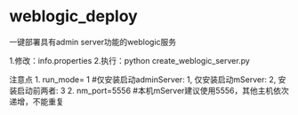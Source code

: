 # weblogic_deploy
一键部署具有admin server功能的weblogic服务

1.修改：info.properties 
2.执行：python create_weblogic_server.py 

注意点 
1.
run_mode= 1 #仅安装启动adminServer: 1, 仅安装启动mServer: 2, 安装启动前两者: 3 
2.
nm_port=5556 #本机mServer建议使用5556，其他主机依次递增，不能重复 

